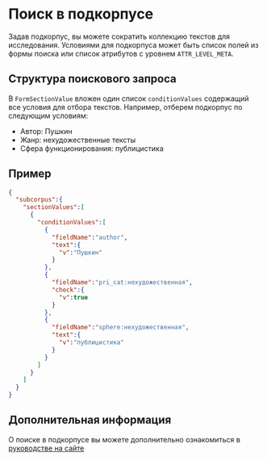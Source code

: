 # Поиск в подкорпусе
Задав подкорпус, вы можете сократить коллекцию текстов для исследования. Условиями для подкорпуса может быть список полей из формы поиска или список атрибутов с уровнем `ATTR_LEVEL_META`.

## Структура поискового запроса

В `FormSectionValue` вложен один список `conditionValues` содержащий все условия для отбора текстов.
Например, отберем подкорпус по следующим условиям:
- Автор: Пушкин
- Жанр: нехудожественные тексты
- Сфера функционирования: публицистика

## Пример
```json
{
  "subcorpus":{
    "sectionValues":[
      {
        "conditionValues":[
          {
            "fieldName":"author",
            "text":{
              "v":"Пушкин"
            }
          },
          {
            "fieldName":"pri_cat:нехудожественная",
            "check":{
              "v":true
            }
          },
          {
            "fieldName":"sphere:нехудожественная",
            "text":{
              "v":"публицистика"
            }
          }
        ]
      }
    ]
  }
}
```

## Дополнительная информация
О поиске в подкорпусе вы можете дополнительно ознакомиться в [руководстве на сайте](https://ruscorpora.ru/page/manual-subcorpus/)